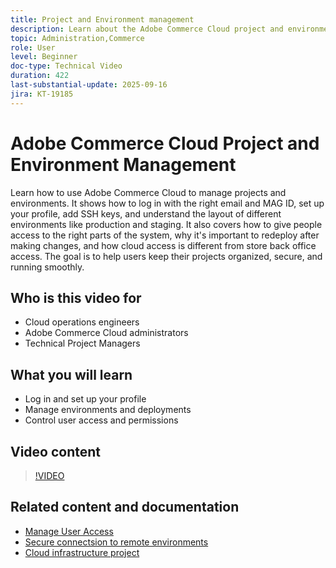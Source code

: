 ```yaml
---
title: Project and Environment management
description: Learn about the Adobe Commerce Cloud project and environment management interface
topic: Administration,Commerce
role: User
level: Beginner
doc-type: Technical Video
duration: 422
last-substantial-update: 2025-09-16
jira: KT-19185
---
```


# Adobe Commerce Cloud Project and Environment Management

Learn how to use Adobe Commerce Cloud to manage projects and environments. It shows how to log in with the right email and MAG ID, set up your profile, add SSH keys, and understand the layout of different environments like production and staging. It also covers how to give people access to the right parts of the system, why it's important to redeploy after making changes, and how cloud access is different from store back office access. The goal is to help users keep their projects organized, secure, and running smoothly.

## Who is this video for

* Cloud operations engineers
* Adobe Commerce Cloud administrators
* Technical Project Managers

## What you will learn

* Log in and set up your profile
* Manage environments and deployments
* Control user access and permissions

## Video content

>[!VIDEO](https://video.tv.adobe.com/v/3474960/?learn=on&enablevpops)

## Related content and documentation

* [Manage User Access](https://experienceleague.adobe.com/en/docs/commerce-on-cloud/user-guide/project/user-access)
* [Secure connectsion to remote environments](https://experienceleague.adobe.com/en/docs/commerce-on-cloud/user-guide/develop/secure-connections)
* [Cloud infrastructure project](https://experienceleague.adobe.com/en/docs/commerce-on-cloud/user-guide/project/overview)
